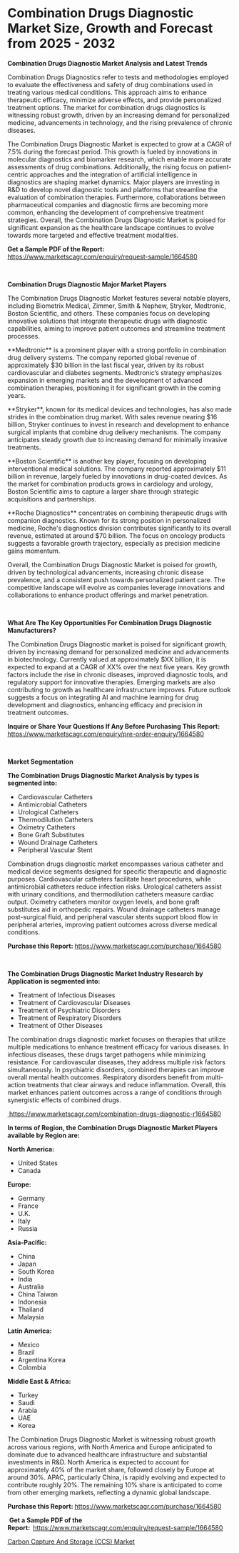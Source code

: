 <p><h1>Combination Drugs Diagnostic Market Size, Growth and Forecast from 2025 - 2032</h1></p><p><strong>Combination Drugs Diagnostic Market Analysis and Latest Trends</strong></p>
<p><p>Combination Drugs Diagnostics refer to tests and methodologies employed to evaluate the effectiveness and safety of drug combinations used in treating various medical conditions. This approach aims to enhance therapeutic efficacy, minimize adverse effects, and provide personalized treatment options. The market for combination drugs diagnostics is witnessing robust growth, driven by an increasing demand for personalized medicine, advancements in technology, and the rising prevalence of chronic diseases.</p><p>The Combination Drugs Diagnostic Market is expected to grow at a CAGR of 7.5% during the forecast period. This growth is fueled by innovations in molecular diagnostics and biomarker research, which enable more accurate assessments of drug combinations. Additionally, the rising focus on patient-centric approaches and the integration of artificial intelligence in diagnostics are shaping market dynamics. Major players are investing in R&D to develop novel diagnostic tools and platforms that streamline the evaluation of combination therapies. Furthermore, collaborations between pharmaceutical companies and diagnostic firms are becoming more common, enhancing the development of comprehensive treatment strategies. Overall, the Combination Drugs Diagnostic Market is poised for significant expansion as the healthcare landscape continues to evolve towards more targeted and effective treatment modalities.</p></p>
<p><strong>Get a Sample PDF of the Report:&nbsp;</strong> <a href="https://www.marketscagr.com/enquiry/request-sample/1664580?utm_campaign=3555&utm_medium=2&utm_source=Github&utm_content=ia&utm_term=23032025&utm_id=combination-drugs-diagnostic">https://www.marketscagr.com/enquiry/request-sample/1664580</a></p>
<p>&nbsp;</p>
<p><strong>Combination Drugs Diagnostic Major Market Players</strong></p>
<p><p>The Combination Drugs Diagnostic Market features several notable players, including Biometrix Medical, Zimmer, Smith & Nephew, Stryker, Medtronic, Boston Scientific, and others. These companies focus on developing innovative solutions that integrate therapeutic drugs with diagnostic capabilities, aiming to improve patient outcomes and streamline treatment processes.</p><p>**Medtronic** is a prominent player with a strong portfolio in combination drug delivery systems. The company reported global revenue of approximately $30 billion in the last fiscal year, driven by its robust cardiovascular and diabetes segments. Medtronic’s strategy emphasizes expansion in emerging markets and the development of advanced combination therapies, positioning it for significant growth in the coming years.</p><p>**Stryker**, known for its medical devices and technologies, has also made strides in the combination drug market. With sales revenue nearing $16 billion, Stryker continues to invest in research and development to enhance surgical implants that combine drug delivery mechanisms. The company anticipates steady growth due to increasing demand for minimally invasive treatments.</p><p>**Boston Scientific** is another key player, focusing on developing interventional medical solutions. The company reported approximately $11 billion in revenue, largely fueled by innovations in drug-coated devices. As the market for combination products grows in cardiology and urology, Boston Scientific aims to capture a larger share through strategic acquisitions and partnerships.</p><p>**Roche Diagnostics** concentrates on combining therapeutic drugs with companion diagnostics. Known for its strong position in personalized medicine, Roche's diagnostics division contributes significantly to its overall revenue, estimated at around $70 billion. The focus on oncology products suggests a favorable growth trajectory, especially as precision medicine gains momentum.</p><p>Overall, the Combination Drugs Diagnostic Market is poised for growth, driven by technological advancements, increasing chronic disease prevalence, and a consistent push towards personalized patient care. The competitive landscape will evolve as companies leverage innovations and collaborations to enhance product offerings and market penetration.</p></p>
<p>&nbsp;</p>
<p><strong>What Are The Key Opportunities For Combination Drugs Diagnostic Manufacturers?</strong></p>
<p><p>The Combination Drugs Diagnostic market is poised for significant growth, driven by increasing demand for personalized medicine and advancements in biotechnology. Currently valued at approximately $XX billion, it is expected to expand at a CAGR of XX% over the next five years. Key growth factors include the rise in chronic diseases, improved diagnostic tools, and regulatory support for innovative therapies. Emerging markets are also contributing to growth as healthcare infrastructure improves. Future outlook suggests a focus on integrating AI and machine learning for drug development and diagnostics, enhancing efficacy and precision in treatment outcomes.</p></p>
<p><strong>Inquire or Share Your Questions If Any Before Purchasing This Report:</strong> <a href="https://www.marketscagr.com/enquiry/pre-order-enquiry/1664580?utm_campaign=3555&utm_medium=2&utm_source=Github&utm_content=ia&utm_term=23032025&utm_id=combination-drugs-diagnostic">https://www.marketscagr.com/enquiry/pre-order-enquiry/1664580</a></p>
<p>&nbsp;</p>
<p><strong>Market Segmentation</strong></p>
<p><strong>The Combination Drugs Diagnostic Market Analysis by types is segmented into:</strong></p>
<p><ul><li>Cardiovascular Catheters</li><li>Antimicrobial Catheters</li><li>Urological Catheters</li><li>Thermodilution Catheters</li><li>Oximetry Catheters</li><li>Bone Graft Substitutes</li><li>Wound Drainage Catheters</li><li>Peripheral Vascular Stent</li></ul></p>
<p><p>Combination drugs diagnostic market encompasses various catheter and medical device segments designed for specific therapeutic and diagnostic purposes. Cardiovascular catheters facilitate heart procedures, while antimicrobial catheters reduce infection risks. Urological catheters assist with urinary conditions, and thermodilution catheters measure cardiac output. Oximetry catheters monitor oxygen levels, and bone graft substitutes aid in orthopedic repairs. Wound drainage catheters manage post-surgical fluid, and peripheral vascular stents support blood flow in peripheral arteries, improving patient outcomes across diverse medical conditions.</p></p>
<p><strong>Purchase this Report:&nbsp;</strong><a href="https://www.marketscagr.com/purchase/1664580?utm_campaign=3555&utm_medium=2&utm_source=Github&utm_content=ia&utm_term=23032025&utm_id=combination-drugs-diagnostic">https://www.marketscagr.com/purchase/1664580</a></p>
<p>&nbsp;</p>
<p><strong>The Combination Drugs Diagnostic Market Industry Research by Application is segmented into:</strong></p>
<p><ul><li>Treatment of Infectious Diseases</li><li>Treatment of Cardiovascular Diseases</li><li>Treatment of Psychiatric Disorders</li><li>Treatment of Respiratory Disorders</li><li>Treatment of Other Diseases</li></ul></p>
<p><p>The combination drugs diagnostic market focuses on therapies that utilize multiple medications to enhance treatment efficacy for various diseases. In infectious diseases, these drugs target pathogens while minimizing resistance. For cardiovascular diseases, they address multiple risk factors simultaneously. In psychiatric disorders, combined therapies can improve overall mental health outcomes. Respiratory disorders benefit from multi-action treatments that clear airways and reduce inflammation. Overall, this market enhances patient outcomes across a range of conditions through synergistic effects of combined drugs.</p></p>
<p><a href="https://www.marketscagr.com/combination-drugs-diagnostic-r1664580?utm_campaign=3555&utm_medium=2&utm_source=Github&utm_content=ia&utm_term=23032025&utm_id=combination-drugs-diagnostic">&nbsp;https://www.marketscagr.com/combination-drugs-diagnostic-r1664580</a></p>
<p><strong>In terms of Region, the Combination Drugs Diagnostic Market Players available by Region are:</strong></p>
<p>
    <p> <strong> North America: </strong>
        <ul>
            <li>United States</li>
            <li>Canada</li>
        </ul>
        </p> 
    <p> <strong> Europe: </strong>
        <ul>
            <li>Germany</li>
            <li>France</li>
            <li>U.K.</li>
            <li>Italy</li>
            <li>Russia</li>
        </ul>
        </p> 
    <p> <strong> Asia-Pacific: </strong>
        <ul>
            <li>China</li>
            <li>Japan</li>
            <li>South Korea</li>
            <li>India</li>
            <li>Australia</li>
            <li>China Taiwan</li>
            <li>Indonesia</li>
            <li>Thailand</li>
            <li>Malaysia</li>
        </ul>
        </p> 
    <p> <strong> Latin America: </strong>
        <ul>
            <li>Mexico</li>
            <li>Brazil</li>
            <li>Argentina Korea</li>
            <li>Colombia</li>
        </ul>
        </p> 
    <p> <strong> Middle East & Africa: </strong>
        <ul>
            <li>Turkey</li>
            <li>Saudi</li>
            <li>Arabia</li>
            <li>UAE</li>
            <li>Korea</li>
        </ul>
    </p>
    </p>
<p><p>The Combination Drugs Diagnostic Market is witnessing robust growth across various regions, with North America and Europe anticipated to dominate due to advanced healthcare infrastructure and substantial investments in R&D. North America is expected to account for approximately 40% of the market share, followed closely by Europe at around 30%. APAC, particularly China, is rapidly evolving and expected to contribute roughly 20%. The remaining 10% share is anticipated to come from other emerging markets, reflecting a dynamic global landscape.</p></p>
<p><strong>Purchase this Report: </strong><a href="https://www.marketscagr.com/purchase/1664580?utm_campaign=3555&utm_medium=2&utm_source=Github&utm_content=ia&utm_term=23032025&utm_id=combination-drugs-diagnostic">https://www.marketscagr.com/purchase/1664580</a></p>
<p>&nbsp;<strong>Get a Sample PDF of the Report:&nbsp;&nbsp;</strong><a href="https://www.marketscagr.com/enquiry/request-sample/1664580?utm_campaign=3555&utm_medium=2&utm_source=Github&utm_content=ia&utm_term=23032025&utm_id=combination-drugs-diagnostic">https://www.marketscagr.com/enquiry/request-sample/1664580</a></p>
<p><strong></strong></p>
<p><p><a href="https://github.com/signallaikun/Market-Research-Report-List-1/blob/main/carbon-capture-and-storage-ccs-market.md?utm_campaign=3555&utm_medium=2&utm_source=Github&utm_content=ia&utm_term=23032025&utm_id=combination-drugs-diagnostic">Carbon Capture And Storage (CCS) Market</a></p></p>